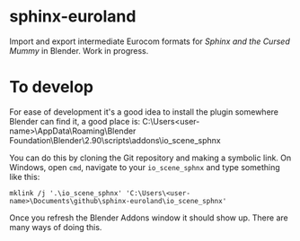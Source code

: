 # sphinx-euroland

Import and export intermediate Eurocom formats for *Sphinx and the Cursed Mummy* in Blender.
Work in progress.


# To develop

For ease of development it's a good idea to install the plugin somewhere Blender can find it, a good place is:
C:\Users\<user-name>\AppData\Roaming\Blender Foundation\Blender\2.90\scripts\addons\io_scene_sphnx

You can do this by cloning the Git repository and making a symbolic link. On Windows, open `cmd`, navigate to your `io_scene_sphnx` and type something like this:
```
mklink /j '.\io_scene_sphnx' 'C:\Users\<user-name>\Documents\github\sphinx-euroland\io_scene_sphnx'
```

Once you refresh the Blender Addons window it should show up. There are many ways of doing this.
